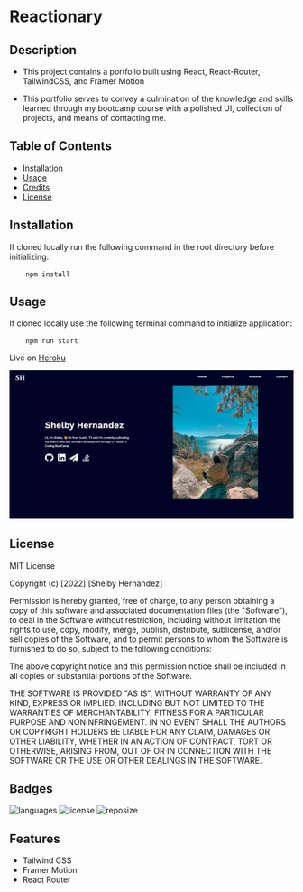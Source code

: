 # Reactionary

## Description

- This project contains a portfolio built using React, React-Router, TailwindCSS, and Framer Motion

- This portfolio serves to convey a culmination of the knowledge and skills learned through my bootcamp course with a polished UI, collection of projects, and means of contacting me.

## Table of Contents

- [Installation](#installation)
- [Usage](#usage)
- [Credits](#credits)
- [License](#license)

## Installation

If cloned locally run the following command in the root directory before initializing:

```
    npm install
```

## Usage

If cloned locally use the following terminal command to initialize application:

```
    npm run start
```

Live on [Heroku](https://reactionary.herokuapp.com)

![reactionary](./src/assets/images/screenshot.png)

## License

MIT License

Copyright (c) [2022] [Shelby Hernandez]

Permission is hereby granted, free of charge, to any person obtaining a copy
of this software and associated documentation files (the "Software"), to deal
in the Software without restriction, including without limitation the rights
to use, copy, modify, merge, publish, distribute, sublicense, and/or sell
copies of the Software, and to permit persons to whom the Software is
furnished to do so, subject to the following conditions:

The above copyright notice and this permission notice shall be included in all
copies or substantial portions of the Software.

THE SOFTWARE IS PROVIDED "AS IS", WITHOUT WARRANTY OF ANY KIND, EXPRESS OR
IMPLIED, INCLUDING BUT NOT LIMITED TO THE WARRANTIES OF MERCHANTABILITY,
FITNESS FOR A PARTICULAR PURPOSE AND NONINFRINGEMENT. IN NO EVENT SHALL THE
AUTHORS OR COPYRIGHT HOLDERS BE LIABLE FOR ANY CLAIM, DAMAGES OR OTHER
LIABILITY, WHETHER IN AN ACTION OF CONTRACT, TORT OR OTHERWISE, ARISING FROM,
OUT OF OR IN CONNECTION WITH THE SOFTWARE OR THE USE OR OTHER DEALINGS IN THE
SOFTWARE.

## Badges

![languages](https://img.shields.io/github/languages/count/shernandez927/reactionary?style=for-the-badge) ![license](https://img.shields.io/github/license/shernandez927/reactionary?style=for-the-badge) ![reposize](https://img.shields.io/github/repo-size/shernandez927/reactionary?style=for-the-badge)

## Features

- Tailwind CSS
- Framer Motion
- React Router
